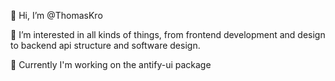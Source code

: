 👋 Hi, I’m @ThomasKro

👀 I’m interested in all kinds of things, from frontend development and design to backend api structure and software design.

🌱 Currently I'm working on the antify-ui package

<!---
ThomasKro/ThomasKro is a ✨ special ✨ repository because its `README.md` (this file) appears on your GitHub profile.
You can click the Preview link to take a look at your changes.
--->
